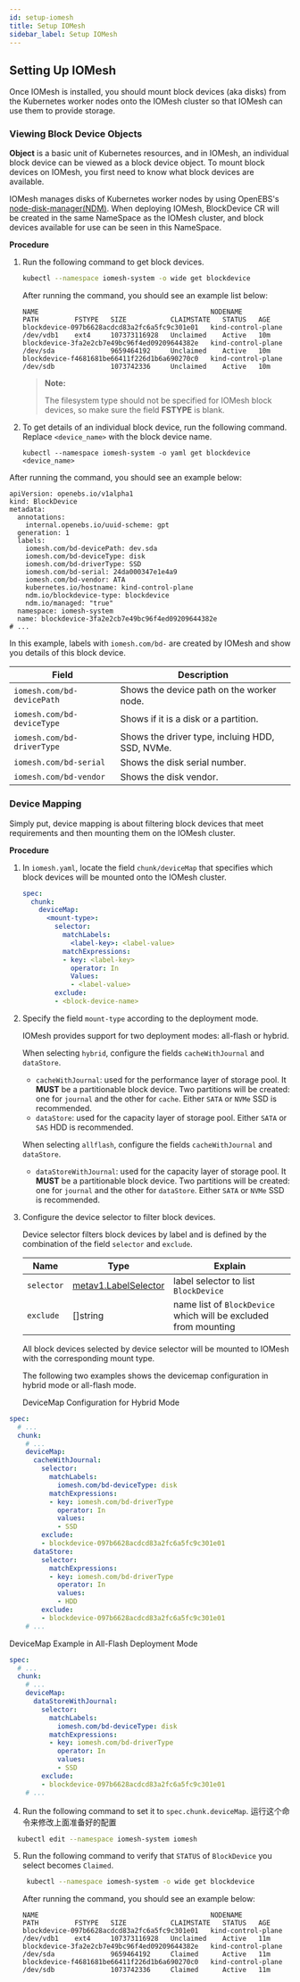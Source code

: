 ```yaml
---
id: setup-iomesh
title: Setup IOMesh
sidebar_label: Setup IOMesh
---
```


## Setting Up IOMesh

Once IOMesh is installed, you should mount block devices (aka disks) from the Kubernetes worker nodes onto the IOMesh cluster so that IOMesh can use them to provide storage. 

### Viewing Block Device Objects 
**Object** is a basic unit of Kubernetes resources, and in IOMesh, an individual block device can be viewed as a block device object. To mount block devices on IOMesh, you first need to know what block devices are available. 

IOMesh manages disks of Kubernetes worker nodes by using OpenEBS's [node-disk-manager(NDM)](https://github.com/openebs/node-disk-manager). When deploying IOMesh, BlockDevice CR will be created in the same NameSpace as the IOMesh cluster, and block devices available for use can be seen in this NameSpace.

**Procedure**

1. Run the following command to get block devices.

   ```bash
   kubectl --namespace iomesh-system -o wide get blockdevice
   ```

   After running the command, you should see an example list below:
   ```output
   NAME                                           NODENAME             PATH         FSTYPE   SIZE           CLAIMSTATE   STATUS   AGE
   blockdevice-097b6628acdcd83a2fc6a5fc9c301e01   kind-control-plane   /dev/vdb1    ext4     107373116928   Unclaimed    Active   10m
   blockdevice-3fa2e2cb7e49bc96f4ed09209644382e   kind-control-plane   /dev/sda              9659464192     Unclaimed    Active   10m
   blockdevice-f4681681be66411f226d1b6a690270c0   kind-control-plane   /dev/sdb              1073742336     Unclaimed    Active   10m
   ```
   >**Note:**
   >
   > The filesystem type should not be specified for IOMesh block devices, so make sure the field **FSTYPE** is blank.
   
2. To get details of an individual block device, run the following command. Replace `<device_name>` with the block device name.

   ```shell
   kubectl --namespace iomesh-system -o yaml get blockdevice <device_name>
   ```

After running the command, you should see an example below:
```output
apiVersion: openebs.io/v1alpha1
kind: BlockDevice
metadata:
  annotations:
    internal.openebs.io/uuid-scheme: gpt
  generation: 1
  labels:
    iomesh.com/bd-devicePath: dev.sda
    iomesh.com/bd-deviceType: disk
    iomesh.com/bd-driverType: SSD
    iomesh.com/bd-serial: 24da000347e1e4a9
    iomesh.com/bd-vendor: ATA
    kubernetes.io/hostname: kind-control-plane
    ndm.io/blockdevice-type: blockdevice
    ndm.io/managed: "true"
  namespace: iomesh-system
  name: blockdevice-3fa2e2cb7e49bc96f4ed09209644382e
# ...
```

In this example, labels with `iomesh.com/bd-` are created by IOMesh and show you details of this block device.

| Field | Description |
| --- | --- |
| `iomesh.com/bd-devicePath` | Shows the device path on the worker node.|
| `iomesh.com/bd-deviceType` | Shows if it is a disk or a partition.|
| `iomesh.com/bd-driverType` | Shows the driver type, incluing HDD, SSD, NVMe.|
| `iomesh.com/bd-serial` | Shows the disk serial number.|
| `iomesh.com/bd-vendor` | Shows the disk vendor.|

### Device Mapping

Simply put, device mapping is about filtering block devices that meet requirements and then mounting them on the IOMesh cluster.

**Procedure**

1. In `iomesh.yaml`, locate the field `chunk/deviceMap` that specifies which block devices will be mounted onto the IOMesh cluster.

    ```yaml
    spec:
      chunk:
        deviceMap:
          <mount-type>:
            selector:
              matchLabels:
                <label-key>: <label-value>
              matchExpressions:
              - key: <label-key>
                operator: In
                Values:
                - <label-value>
            exclude:
            - <block-device-name>
    ```
2. Specify the field `mount-type` according to the deployment mode.
   
   IOMesh provides support for two deployment modes: all-flash or hybrid.

   When selecting `hybrid`, configure the fields `cacheWithJournal` and `dataStore`. 

   - `cacheWithJournal`: used for the performance layer of storage pool. It **MUST** be a partitionable block device. Two partitions will be created: one for `journal` and the other for `cache`. Either `SATA` or `NVMe` SSD is recommended.
   - `dataStore`:  used for the capacity layer of storage pool. Either `SATA` or `SAS` HDD is recommended.

   When selecting `allflash`, configure the fields `cacheWithJournal` and `dataStore`.
   - `dataStoreWithJournal`: used for the capacity layer of storage pool. It **MUST** be a partitionable block device. Two partitions will be created: one for `journal` and the other for `dataStore`. Either `SATA` or `NVMe` SSD is recommended.

3. Configure the device selector to filter block devices.

   Device selector filters block devices by label and is defined by the combination of the field `selector` and `exclude`.

   | Name     | Type|Explain    |
   | -------- | -------- | ---- |
   | <code>selector</code> | [metav1.LabelSelector](https://kubernetes.io/docs/reference/generated/kubernetes-api/v1.20/#labelselector-v1-meta) | label selector to list `BlockDevice`                     |
   | <code>exclude</code>  |[]string                                                     | name list of `BlockDevice` which will be excluded from mounting |

   All block devices selected by device selector will be mounted to IOMesh with the corresponding mount type.


   The following two examples shows the devicemap configuration in hybrid mode or all-flash mode.

      DeviceMap Configuration for Hybrid Mode
```yaml
spec:
  # ...
  chunk:
    # ...
    deviceMap:
      cacheWithJournal:
        selector:
          matchLabels:
            iomesh.com/bd-deviceType: disk
          matchExpressions:
          - key: iomesh.com/bd-driverType
            operator: In
            values:
            - SSD
        exclude:
        - blockdevice-097b6628acdcd83a2fc6a5fc9c301e01
      dataStore:
        selector:
          matchExpressions:
          - key: iomesh.com/bd-driverType
            operator: In
            values:
            - HDD
        exclude:
        - blockdevice-097b6628acdcd83a2fc6a5fc9c301e01
    # ...
```

DeviceMap Example in All-Flash Deployment Mode
```yaml
spec:
  # ...
  chunk:
    # ...
    deviceMap:
      dataStoreWithJournal:
        selector:
          matchLabels:
            iomesh.com/bd-deviceType: disk
          matchExpressions:
          - key: iomesh.com/bd-driverType
            operator: In
            values:
            - SSD
        exclude:
        - blockdevice-097b6628acdcd83a2fc6a5fc9c301e01
    # ...
```

4. Run the following command to set it to `spec.chunk.deviceMap`. 运行这个命令来修改上面准备好的配置
  ```bash
    kubectl edit --namespace iomesh-system iomesh
  ```
5. Run the following command to verify that `STATUS` of `BlockDevice` you select becomes `Claimed`.
   ```bash
    kubectl --namespace iomesh-system -o wide get blockdevice
   ```

   After running the command, you should see an example below:

      ```output
      NAME                                           NODENAME             PATH         FSTYPE   SIZE           CLAIMSTATE   STATUS   AGE
      blockdevice-097b6628acdcd83a2fc6a5fc9c301e01   kind-control-plane   /dev/vdb1    ext4     107373116928   Unclaimed    Active   11m
      blockdevice-3fa2e2cb7e49bc96f4ed09209644382e   kind-control-plane   /dev/sda              9659464192     Claimed      Active   11m
      blockdevice-f4681681be66411f226d1b6a690270c0   kind-control-plane   /dev/sdb              1073742336     Claimed      Active   11m
      ```
